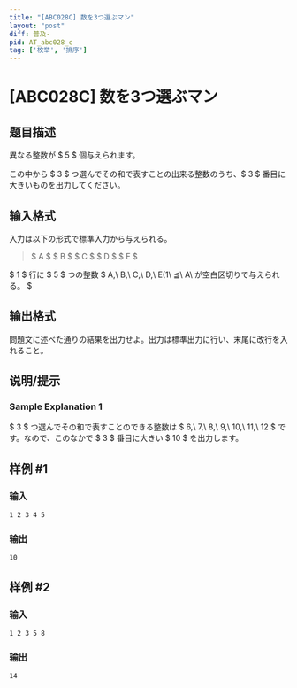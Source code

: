 ```yaml
---
title: "[ABC028C] 数を3つ選ぶマン"
layout: "post"
diff: 普及-
pid: AT_abc028_c
tag: ['枚举', '排序']
---
```


# [ABC028C] 数を3つ選ぶマン

## 题目描述

[problemUrl]: https://atcoder.jp/contests/abc028/tasks/abc028_c

異なる整数が $ 5 $ 個与えられます。

この中から $ 3 $ つ選んでその和で表すことの出来る整数のうち、$ 3 $ 番目に大きいものを出力してください。

## 输入格式

入力は以下の形式で標準入力から与えられる。

> $ A $ $ B $ $ C $ $ D $ $ E $

$ 1 $ 行に $ 5 $ つの整数 $ A,\ B,\ C,\ D,\ E(1\ ≦\ A\ が空白区切りで与えられる。 $

## 输出格式

問題文に述べた通りの結果を出力せよ。出力は標準出力に行い、末尾に改行を入れること。

## 说明/提示

### Sample Explanation 1

$ 3 $ つ選んでその和で表すことのできる整数は $ 6,\ 7,\ 8,\ 9,\ 10,\ 11,\ 12 $ です。なので、このなかで $ 3 $ 番目に大きい $ 10 $ を出力します。

## 样例 #1

### 输入

```
1 2 3 4 5
```

### 输出

```
10
```

## 样例 #2

### 输入

```
1 2 3 5 8
```

### 输出

```
14
```

